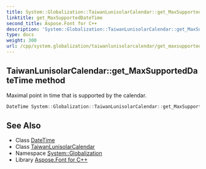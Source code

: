 ```yaml
---
title: System::Globalization::TaiwanLunisolarCalendar::get_MaxSupportedDateTime method
linktitle: get_MaxSupportedDateTime
second_title: Aspose.Font for C++
description: 'System::Globalization::TaiwanLunisolarCalendar::get_MaxSupportedDateTime method. Maximal point in time that is supported by the calendar in C++.'
type: docs
weight: 300
url: /cpp/system.globalization/taiwanlunisolarcalendar/get_maxsupporteddatetime/
---
```

## TaiwanLunisolarCalendar::get_MaxSupportedDateTime method


Maximal point in time that is supported by the calendar.

```cpp
DateTime System::Globalization::TaiwanLunisolarCalendar::get_MaxSupportedDateTime() const override
```

## See Also

* Class [DateTime](../../../system/datetime/)
* Class [TaiwanLunisolarCalendar](../)
* Namespace [System::Globalization](../../)
* Library [Aspose.Font for C++](../../../)
